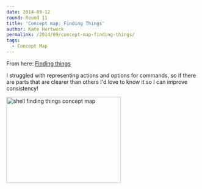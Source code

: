 ```yaml
---
date: 2014-09-12
round: Round 11
title: 'Concept map: Finding Things'
author: Kate Hertweck
permalink: /2014/09/concept-map-finding-things/
tags:
  - Concept Map
---
```

From here: [Finding things][1]

I struggled with representing actions and options for commands, so if there are parts that are clearer than others I'd love to know it so I can improve consistency!

[<img class="alignnone size-medium wp-image-8606" alt="shell finding things concept map" src="http://files.software-carpentry.org/training-course/2014/09/photo-300x225.jpg" width="300" height="225" />][2]

 [1]: http://software-carpentry.org/v5/novice/shell/06-find.html
 [2]: http://files.software-carpentry.org/training-course/2014/09/photo.jpg
